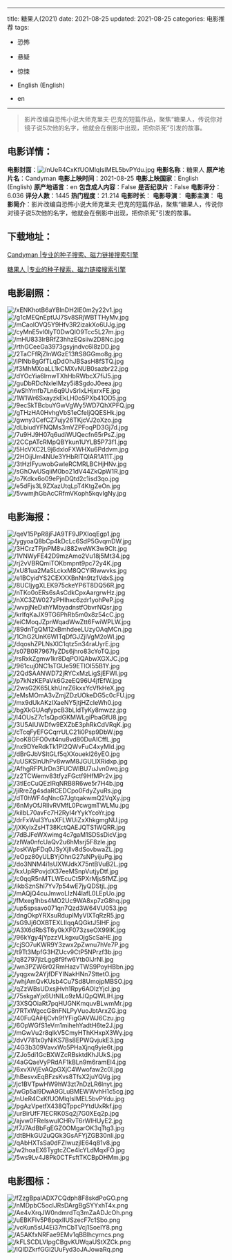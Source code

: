 
---
title: 糖果人(2021)
date: 2021-08-25
updated: 2021-08-25
categories: 电影推荐
tags:
- 恐怖
- 悬疑
- 惊悚

- English (English)
- en
---


> 影片改编自恐怖小说大师克里夫·巴克的短篇作品，聚焦“糖果人，传说你对镜子说5次他的名字，他就会在倒影中出现，把你杀死”引发的故事。

## **电影详情**：

**电影封面**：<img src="https://image.tmdb.org/t/p/w200/nUeR4CxKfUOMlqIsIMEL5bvPYdu.jpg" alt="/nUeR4CxKfUOMlqIsIMEL5bvPYdu.jpg" title="/nUeR4CxKfUOMlqIsIMEL5bvPYdu.jpg">
**电影名称**：糖果人
**原产地片名**：Candyman
**电影上映时间**：2021-08-25
**电影上映国家**：English (English)
**原产地语言**：en
**包含成人内容**：False
**是否纪录片**：False
**电影评分**：6.036
**评分人数**：1445
**热门程度**：21.214
**电影时长**：
**电影导演**：
**电影主演**：
**电影简介**：影片改编自恐怖小说大师克里夫·巴克的短篇作品，聚焦“糖果人，传说你对镜子说5次他的名字，他就会在倒影中出现，把你杀死”引发的故事。

## **下载地址**：
[Candyman |专业的种子搜索、磁力链接搜索引擎](https://movie.amd794.com:2083/?search=Candyman&ordering=&mode=match_phrase&page_size=10&page=1)

[糖果人 |专业的种子搜索、磁力链接搜索引擎](https://movie.amd794.com:2083/?search=%E7%B3%96%E6%9E%9C%E4%BA%BA&ordering=&mode=match_phrase&page_size=10&page=1)
 

## **电影剧照**：
<img src="https://image.tmdb.org/t/p/original/xENKhotB6aYBlnDH2lE0m2y22v1.jpg" alt="/xENKhotB6aYBlnDH2lE0m2y22v1.jpg" title="/xENKhotB6aYBlnDH2lE0m2y22v1.jpg"><img src="https://image.tmdb.org/t/p/original/g1cMEQnEptUJ7Sv8SRjWBTTHyMv.jpg" alt="/g1cMEQnEptUJ7Sv8SRjWBTTHyMv.jpg" title="/g1cMEQnEptUJ7Sv8SRjWBTTHyMv.jpg"><img src="https://image.tmdb.org/t/p/original/mCaolOVQ5Y9Hfv3R2izakXo6UJg.jpg" alt="/mCaolOVQ5Y9Hfv3R2izakXo6UJg.jpg" title="/mCaolOVQ5Y9Hfv3R2izakXo6UJg.jpg"><img src="https://image.tmdb.org/t/p/original/cyMnE5vl0IyT0DwQlO9Tcc5L27m.jpg" alt="/cyMnE5vl0IyT0DwQlO9Tcc5L27m.jpg" title="/cyMnE5vl0IyT0DwQlO9Tcc5L27m.jpg"><img src="https://image.tmdb.org/t/p/original/mHU833IrBRfZ3hhzEQsiiw2D8Nc.jpg" alt="/mHU833IrBRfZ3hhzEQsiiw2D8Nc.jpg" title="/mHU833IrBRfZ3hhzEQsiiw2D8Nc.jpg"><img src="https://image.tmdb.org/t/p/original/rthGCeeGa3973gsyjndvc6l8zDD.jpg" alt="/rthGCeeGa3973gsyjndvc6l8zDD.jpg" title="/rthGCeeGa3973gsyjndvc6l8zDD.jpg"><img src="https://image.tmdb.org/t/p/original/2TaCFfRjZInWGzE13ftS8GGmo8g.jpg" alt="/2TaCFfRjZInWGzE13ftS8GGmo8g.jpg" title="/2TaCFfRjZInWGzE13ftS8GGmo8g.jpg"><img src="https://image.tmdb.org/t/p/original/iPlNb8gGfTLqDdOhJBSasH8fSTQ.jpg" alt="/iPlNb8gGfTLqDdOhJBSasH8fSTQ.jpg" title="/iPlNb8gGfTLqDdOhJBSasH8fSTQ.jpg"><img src="https://image.tmdb.org/t/p/original/f3MhMXoaLL1kCMXvNUB0sazbr22.jpg" alt="/f3MhMXoaLL1kCMXvNUB0sazbr22.jpg" title="/f3MhMXoaLL1kCMXvNUB0sazbr22.jpg"><img src="https://image.tmdb.org/t/p/original/dYOcYia6lrnwTXhHbRWbcX7fiJ5.jpg" alt="/dYOcYia6lrnwTXhHbRWbcX7fiJ5.jpg" title="/dYOcYia6lrnwTXhHbRWbcX7fiJ5.jpg"><img src="https://image.tmdb.org/t/p/original/guDbRDcNxleIMzy5i8SgdoJ0eea.jpg" alt="/guDbRDcNxleIMzy5i8SgdoJ0eea.jpg" title="/guDbRDcNxleIMzy5i8SgdoJ0eea.jpg"><img src="https://image.tmdb.org/t/p/original/wShYmfb7Ln6q9UvSrIxLHjxrxFE.jpg" alt="/wShYmfb7Ln6q9UvSrIxLHjxrxFE.jpg" title="/wShYmfb7Ln6q9UvSrIxLHjxrxFE.jpg"><img src="https://image.tmdb.org/t/p/original/1W1Wr6SxayzkEkLH0o5PXb41OD5.jpg" alt="/1W1Wr6SxayzkEkLH0o5PXb41OD5.jpg" title="/1W1Wr6SxayzkEkLH0o5PXb41OD5.jpg"><img src="https://image.tmdb.org/t/p/original/9ecSkTBcbuYGwVgWy5WD7QhXPFQ.jpg" alt="/9ecSkTBcbuYGwVgWy5WD7QhXPFQ.jpg" title="/9ecSkTBcbuYGwVgWy5WD7QhXPFQ.jpg"><img src="https://image.tmdb.org/t/p/original/gTHzHA0HvhgVbS1eCfeIjQQESHk.jpg" alt="/gTHzHA0HvhgVbS1eCfeIjQQESHk.jpg" title="/gTHzHA0HvhgVbS1eCfeIjQQESHk.jpg"><img src="https://image.tmdb.org/t/p/original/gwny3CefCZ7ujy26TKjcVJ2oXzo.jpg" alt="/gwny3CefCZ7ujy26TKjcVJ2oXzo.jpg" title="/gwny3CefCZ7ujy26TKjcVJ2oXzo.jpg"><img src="https://image.tmdb.org/t/p/original/dLbiudYFNQMs3mVZPFoqPD3Gj7d.jpg" alt="/dLbiudYFNQMs3mVZPFoqPD3Gj7d.jpg" title="/dLbiudYFNQMs3mVZPFoqPD3Gj7d.jpg"><img src="https://image.tmdb.org/t/p/original/7u9HJ9H07q6udiWUQecfn65rPsZ.jpg" alt="/7u9HJ9H07q6udiWUQecfn65rPsZ.jpg" title="/7u9HJ9H07q6udiWUQecfn65rPsZ.jpg"><img src="https://image.tmdb.org/t/p/original/2CCpATcRMpQBYkun1UYLB5P73f1.jpg" alt="/2CCpATcRMpQBYkun1UYLB5P73f1.jpg" title="/2CCpATcRMpQBYkun1UYLB5P73f1.jpg"><img src="https://image.tmdb.org/t/p/original/5HcVXC2L9j6dxloFXWHXu6Pddvm.jpg" alt="/5HcVXC2L9j6dxloFXWHXu6Pddvm.jpg" title="/5HcVXC2L9j6dxloFXWHXu6Pddvm.jpg"><img src="https://image.tmdb.org/t/p/original/2HOijUm4NUe3YHbRlTQlAR1A11T.jpg" alt="/2HOijUm4NUe3YHbRlTQlAR1A11T.jpg" title="/2HOijUm4NUe3YHbRlTQlAR1A11T.jpg"><img src="https://image.tmdb.org/t/p/original/3tHzIFyuwobGwleRCMRLBCHjHNv.jpg" alt="/3tHzIFyuwobGwleRCMRLBCHjHNv.jpg" title="/3tHzIFyuwobGwleRCMRLBCHjHNv.jpg"><img src="https://image.tmdb.org/t/p/original/sGhOwUSqiiM0bo21dV44ZkQpW1R.jpg" alt="/sGhOwUSqiiM0bo21dV44ZkQpW1R.jpg" title="/sGhOwUSqiiM0bo21dV44ZkQpW1R.jpg"><img src="https://image.tmdb.org/t/p/original/o7Kdkx6o09ePjnDQtd2c1isd3qo.jpg" alt="/o7Kdkx6o09ePjnDQtd2c1isd3qo.jpg" title="/o7Kdkx6o09ePjnDQtd2c1isd3qo.jpg"><img src="https://image.tmdb.org/t/p/original/e5dFjs3L9ZXazUtqLpT4KtgZeOn.jpg" alt="/e5dFjs3L9ZXazUtqLpT4KtgZeOn.jpg" title="/e5dFjs3L9ZXazUtqLpT4KtgZeOn.jpg"><img src="https://image.tmdb.org/t/p/original/5vwmjhGbAcCRfmVKoph5kqvIgNy.jpg" alt="/5vwmjhGbAcCRfmVKoph5kqvIgNy.jpg" title="/5vwmjhGbAcCRfmVKoph5kqvIgNy.jpg">

## **电影海报**：
<img src="https://image.tmdb.org/t/p/original/qeV15PpR8jFJA9TF9JPXIoqEgp1.jpg" alt="/qeV15PpR8jFJA9TF9JPXIoqEgp1.jpg" title="/qeV15PpR8jFJA9TF9JPXIoqEgp1.jpg"><img src="https://image.tmdb.org/t/p/original/ygyoaQ8bCp4kDcLc6SdP5GvqmDW.jpg" alt="/ygyoaQ8bCp4kDcLc6SdP5GvqmDW.jpg" title="/ygyoaQ8bCp4kDcLc6SdP5GvqmDW.jpg"><img src="https://image.tmdb.org/t/p/original/3HCrzTPjnPM8vJ882weWK3w9Clt.jpg" alt="/3HCrzTPjnPM8vJ882weWK3w9Clt.jpg" title="/3HCrzTPjnPM8vJ882weWK3w9Clt.jpg"><img src="https://image.tmdb.org/t/p/original/1VNWyFE42D9mzAmo2Vu18j5Mt34.jpg" alt="/1VNWyFE42D9mzAmo2Vu18j5Mt34.jpg" title="/1VNWyFE42D9mzAmo2Vu18j5Mt34.jpg"><img src="https://image.tmdb.org/t/p/original/rj2vVBRQmiTOKbmpnt9pc72y4K.jpg" alt="/rj2vVBRQmiTOKbmpnt9pc72y4K.jpg" title="/rj2vVBRQmiTOKbmpnt9pc72y4K.jpg"><img src="https://image.tmdb.org/t/p/original/xU81ua2MaSLckxM8QCYlRlwwvks.jpg" alt="/xU81ua2MaSLckxM8QCYlRlwwvks.jpg" title="/xU81ua2MaSLckxM8QCYlRlwwvks.jpg"><img src="https://image.tmdb.org/t/p/original/e1BCyidYS2CEXXXBnNn9tz1VdxS.jpg" alt="/e1BCyidYS2CEXXXBnNn9tz1VdxS.jpg" title="/e1BCyidYS2CEXXXBnNn9tz1VdxS.jpg"><img src="https://image.tmdb.org/t/p/original/8UCIjygXLEK975ckeYP6T8DQ56R.jpg" alt="/8UCIjygXLEK975ckeYP6T8DQ56R.jpg" title="/8UCIjygXLEK975ckeYP6T8DQ56R.jpg"><img src="https://image.tmdb.org/t/p/original/nTKo0oERs6sAsCdkCpxAargrwHz.jpg" alt="/nTKo0oERs6sAsCdkCpxAargrwHz.jpg" title="/nTKo0oERs6sAsCdkCpxAargrwHz.jpg"><img src="https://image.tmdb.org/t/p/original/nXC3ZW027zPHIhxc6zdr1yohPeP.jpg" alt="/nXC3ZW027zPHIhxc6zdr1yohPeP.jpg" title="/nXC3ZW027zPHIhxc6zdr1yohPeP.jpg"><img src="https://image.tmdb.org/t/p/original/wvpjNeDxhYMbyadnstfObvrNQsr.jpg" alt="/wvpjNeDxhYMbyadnstfObvrNQsr.jpg" title="/wvpjNeDxhYMbyadnstfObvrNQsr.jpg"><img src="https://image.tmdb.org/t/p/original/krIfqKaJX9TG6PhRb5m0x8z54cC.jpg" alt="/krIfqKaJX9TG6PhRb5m0x8z54cC.jpg" title="/krIfqKaJX9TG6PhRb5m0x8z54cC.jpg"><img src="https://image.tmdb.org/t/p/original/eiCMoqJZpnWqadWwZtt6FwiWPLW.jpg" alt="/eiCMoqJZpnWqadWwZtt6FwiWPLW.jpg" title="/eiCMoqJZpnWqadWwZtt6FwiWPLW.jpg"><img src="https://image.tmdb.org/t/p/original/89dnTgQM12xBmhdeeLUzyOAqMCn.jpg" alt="/89dnTgQM12xBmhdeeLUzyOAqMCn.jpg" title="/89dnTgQM12xBmhdeeLUzyOAqMCn.jpg"><img src="https://image.tmdb.org/t/p/original/1ChG2UnK6WITqDfGJZjlVgM2oWl.jpg" alt="/1ChG2UnK6WITqDfGJZjlVgM2oWl.jpg" title="/1ChG2UnK6WITqDfGJZjlVgM2oWl.jpg"><img src="https://image.tmdb.org/t/p/original/dqoshZPLNsXlC1qtz5n34raUyrE.jpg" alt="/dqoshZPLNsXlC1qtz5n34raUyrE.jpg" title="/dqoshZPLNsXlC1qtz5n34raUyrE.jpg"><img src="https://image.tmdb.org/t/p/original/s07B0R7967IyZDs6jhro83cYoTQ.jpg" alt="/s07B0R7967IyZDs6jhro83cYoTQ.jpg" title="/s07B0R7967IyZDs6jhro83cYoTQ.jpg"><img src="https://image.tmdb.org/t/p/original/rsRxkZgmw1kr8DqPOIQAbwXGXJC.jpg" alt="/rsRxkZgmw1kr8DqPOIQAbwXGXJC.jpg" title="/rsRxkZgmw1kr8DqPOIQAbwXGXJC.jpg"><img src="https://image.tmdb.org/t/p/original/961cuj0NC1sTGUe59ETlOI55B1Y.jpg" alt="/961cuj0NC1sTGUe59ETlOI55B1Y.jpg" title="/961cuj0NC1sTGUe59ETlOI55B1Y.jpg"><img src="https://image.tmdb.org/t/p/original/2QdSAANWD72jRYCxMzLigSjEFWI.jpg" alt="/2QdSAANWD72jRYCxMzLigSjEFWI.jpg" title="/2QdSAANWD72jRYCxMzLigSjEFWI.jpg"><img src="https://image.tmdb.org/t/p/original/p7kNzKEPaVk6GzeEQ96U4jfEfW.jpg" alt="/p7kNzKEPaVk6GzeEQ96U4jfEfW.jpg" title="/p7kNzKEPaVk6GzeEQ96U4jfEfW.jpg"><img src="https://image.tmdb.org/t/p/original/2wsG2K65LkhUnrZ6kxxYcVfkHeX.jpg" alt="/2wsG2K65LkhUnrZ6kxxYcVfkHeX.jpg" title="/2wsG2K65LkhUnrZ6kxxYcVfkHeX.jpg"><img src="https://image.tmdb.org/t/p/original/eMsMOmA3vZmjZDzUOkeDG5c0cFU.jpg" alt="/eMsMOmA3vZmjZDzUOkeDG5c0cFU.jpg" title="/eMsMOmA3vZmjZDzUOkeDG5c0cFU.jpg"><img src="https://image.tmdb.org/t/p/original/mx9dUkAKzIXaeNY5jtjHZcIeWh0.jpg" alt="/mx9dUkAKzIXaeNY5jtjHZcIeWh0.jpg" title="/mx9dUkAKzIXaeNY5jtjHZcIeWh0.jpg"><img src="https://image.tmdb.org/t/p/original/bgXkGUAqfypcB3bLIdTyKy8mwzz.jpg" alt="/bgXkGUAqfypcB3bLIdTyKy8mwzz.jpg" title="/bgXkGUAqfypcB3bLIdTyKy8mwzz.jpg"><img src="https://image.tmdb.org/t/p/original/l4OUsZ7c1sQpdGKMWLgiPbaGfU8.jpg" alt="/l4OUsZ7c1sQpdGKMWLgiPbaGfU8.jpg" title="/l4OUsZ7c1sQpdGKMWLgiPbaGfU8.jpg"><img src="https://image.tmdb.org/t/p/original/3U5AIUWDfw9EXZbE3phRkCdVRqK.jpg" alt="/3U5AIUWDfw9EXZbE3phRkCdVRqK.jpg" title="/3U5AIUWDfw9EXZbE3phRkCdVRqK.jpg"><img src="https://image.tmdb.org/t/p/original/cTcqFyEFGCqrrULC21i0Psp9DbW.jpg" alt="/cTcqFyEFGCqrrULC21i0Psp9DbW.jpg" title="/cTcqFyEFGCqrrULC21i0Psp9DbW.jpg"><img src="https://image.tmdb.org/t/p/original/ooK8GFO0vit4nu8vd80DuAICffL.jpg" alt="/ooK8GFO0vit4nu8vd80DuAICffL.jpg" title="/ooK8GFO0vit4nu8vd80DuAICffL.jpg"><img src="https://image.tmdb.org/t/p/original/nx9DYeRdkTk1PI2QWvFuC4xyMId.jpg" alt="/nx9DYeRdkTk1PI2QWvFuC4xyMId.jpg" title="/nx9DYeRdkTk1PI2QWvFuC4xyMId.jpg"><img src="https://image.tmdb.org/t/p/original/dBrGJbVSItGLf5qXXouekl26yEO.jpg" alt="/dBrGJbVSItGLf5qXXouekl26yEO.jpg" title="/dBrGJbVSItGLf5qXXouekl26yEO.jpg"><img src="https://image.tmdb.org/t/p/original/uUSKSlnUhPv8wwM8JGULlXRidxp.jpg" alt="/uUSKSlnUhPv8wwM8JGULlXRidxp.jpg" title="/uUSKSlnUhPv8wwM8JGULlXRidxp.jpg"><img src="https://image.tmdb.org/t/p/original/AfhgRFPUrDn3FUCWlBU7uJvn0wq.jpg" alt="/AfhgRFPUrDn3FUCWlBU7uJvn0wq.jpg" title="/AfhgRFPUrDn3FUCWlBU7uJvn0wq.jpg"><img src="https://image.tmdb.org/t/p/original/z2TCWemv83tfyzFGctf9HfMPr2v.jpg" alt="/z2TCWemv83tfyzFGctf9HfMPr2v.jpg" title="/z2TCWemv83tfyzFGctf9HfMPr2v.jpg"><img src="https://image.tmdb.org/t/p/original/3tlEcCuQEzIRqNRB8R6we5r7H4b.jpg" alt="/3tlEcCuQEzIRqNRB8R6we5r7H4b.jpg" title="/3tlEcCuQEzIRqNRB8R6we5r7H4b.jpg"><img src="https://image.tmdb.org/t/p/original/jiRreZg4sdaRCEDCpo0FdyZyuRs.jpg" alt="/jiRreZg4sdaRCEDCpo0FdyZyuRs.jpg" title="/jiRreZg4sdaRCEDCpo0FdyZyuRs.jpg"><img src="https://image.tmdb.org/t/p/original/dT0hWF4qNncG7JgtqakwmQ2VqXy.jpg" alt="/dT0hWF4qNncG7JgtqakwmQ2VqXy.jpg" title="/dT0hWF4qNncG7JgtqakwmQ2VqXy.jpg"><img src="https://image.tmdb.org/t/p/original/6nMyOfJRllvRVMfL0PcwgmTWLMu.jpg" alt="/6nMyOfJRllvRVMfL0PcwgmTWLMu.jpg" title="/6nMyOfJRllvRVMfL0PcwgmTWLMu.jpg"><img src="https://image.tmdb.org/t/p/original/kiIbL70avFc7H2RyI4rYykYcoYr.jpg" alt="/kiIbL70avFc7H2RyI4rYykYcoYr.jpg" title="/kiIbL70avFc7H2RyI4rYykYcoYr.jpg"><img src="https://image.tmdb.org/t/p/original/drFxWul3YusXFLWUiZxXhkgmgNU.jpg" alt="/drFxWul3YusXFLWUiZxXhkgmgNU.jpg" title="/drFxWul3YusXFLWUiZxXhkgmgNU.jpg"><img src="https://image.tmdb.org/t/p/original/jXKylxZsHT38KctQAEJQTS1WQRR.jpg" alt="/jXKylxZsHT38KctQAEJQTS1WQRR.jpg" title="/jXKylxZsHT38KctQAEJQTS1WQRR.jpg"><img src="https://image.tmdb.org/t/p/original/7dBJFeWXwimg4c7gaM1SDSsDicV.jpg" alt="/7dBJFeWXwimg4c7gaM1SDSsDicV.jpg" title="/7dBJFeWXwimg4c7gaM1SDSsDicV.jpg"><img src="https://image.tmdb.org/t/p/original/zIWa0nfcUaQv2u6hMsrj5F8zle.jpg" alt="/zIWa0nfcUaQv2u6hMsrj5F8zle.jpg" title="/zIWa0nfcUaQv2u6hMsrj5F8zle.jpg"><img src="https://image.tmdb.org/t/p/original/osKWpFDq0JSyXjIlv8dSovbwaZL.jpg" alt="/osKWpFDq0JSyXjIlv8dSovbwaZL.jpg" title="/osKWpFDq0JSyXjIlv8dSovbwaZL.jpg"><img src="https://image.tmdb.org/t/p/original/eOpz80yULBYjOhnG27sNPyijuPg.jpg" alt="/eOpz80yULBYjOhnG27sNPyijuPg.jpg" title="/eOpz80yULBYjOhnG27sNPyijuPg.jpg"><img src="https://image.tmdb.org/t/p/original/do3NNM4i1sUXWJdkX75ntBVuB2L.jpg" alt="/do3NNM4i1sUXWJdkX75ntBVuB2L.jpg" title="/do3NNM4i1sUXWJdkX75ntBVuB2L.jpg"><img src="https://image.tmdb.org/t/p/original/kxUpRPovjdX37eeMSnpVutjyDtf.jpg" alt="/kxUpRPovjdX37eeMSnpVutjyDtf.jpg" title="/kxUpRPovjdX37eeMSnpVutjyDtf.jpg"><img src="https://image.tmdb.org/t/p/original/c0qqR5nMTLWEcuCt5PXrMjs5fMZ.jpg" alt="/c0qqR5nMTLWEcuCt5PXrMjs5fMZ.jpg" title="/c0qqR5nMTLWEcuCt5PXrMjs5fMZ.jpg"><img src="https://image.tmdb.org/t/p/original/ikbSznShI7Yv7p54wE7jyQDStjL.jpg" alt="/ikbSznShI7Yv7p54wE7jyQDStjL.jpg" title="/ikbSznShI7Yv7p54wE7jyQDStjL.jpg"><img src="https://image.tmdb.org/t/p/original/mAQjQ4cuJmwoLIzN4lafL0LEpUo.jpg" alt="/mAQjQ4cuJmwoLIzN4lafL0LEpUo.jpg" title="/mAQjQ4cuJmwoLIzN4lafL0LEpUo.jpg"><img src="https://image.tmdb.org/t/p/original/fMxeg1hbs4MO2Uc9WA8xp7zG8hq.jpg" alt="/fMxeg1hbs4MO2Uc9WA8xp7zG8hq.jpg" title="/fMxeg1hbs4MO2Uc9WA8xp7zG8hq.jpg"><img src="https://image.tmdb.org/t/p/original/up5spsavo071qn7Qzd3W64VU053.jpg" alt="/up5spsavo071qn7Qzd3W64VU053.jpg" title="/up5spsavo071qn7Qzd3W64VU053.jpg"><img src="https://image.tmdb.org/t/p/original/dngOkpYRXsuRdupIMyVlXTqRzR5.jpg" alt="/dngOkpYRXsuRdupIMyVlXTqRzR5.jpg" title="/dngOkpYRXsuRdupIMyVlXTqRzR5.jpg"><img src="https://image.tmdb.org/t/p/original/sG9Jj6OXBTEXLIIqqAQGktJ5IHF.jpg" alt="/sG9Jj6OXBTEXLIIqqAQGktJ5IHF.jpg" title="/sG9Jj6OXBTEXLIIqqAQGktJ5IHF.jpg"><img src="https://image.tmdb.org/t/p/original/A3X6dRbST6y0kXF073zseOX99IK.jpg" alt="/A3X6dRbST6y0kXF073zseOX99IK.jpg" title="/A3X6dRbST6y0kXF073zseOX99IK.jpg"><img src="https://image.tmdb.org/t/p/original/96kYgy4jYpzzVLkgxuOjgScSaHE.jpg" alt="/96kYgy4jYpzzVLkgxuOjgScSaHE.jpg" title="/96kYgy4jYpzzVLkgxuOjgScSaHE.jpg"><img src="https://image.tmdb.org/t/p/original/cjSO7uKWR9Y3zwx2pZwnu7hVe7P.jpg" alt="/cjSO7uKWR9Y3zwx2pZwnu7hVe7P.jpg" title="/cjSO7uKWR9Y3zwx2pZwnu7hVe7P.jpg"><img src="https://image.tmdb.org/t/p/original/t9Tt3MpfG3HZUcv9CtP5NPrzf3b.jpg" alt="/t9Tt3MpfG3HZUcv9CtP5NPrzf3b.jpg" title="/t9Tt3MpfG3HZUcv9CtP5NPrzf3b.jpg"><img src="https://image.tmdb.org/t/p/original/q82797jlzLgg8f9fw6Ytb0IJrNI.jpg" alt="/q82797jlzLgg8f9fw6Ytb0IJrNI.jpg" title="/q82797jlzLgg8f9fw6Ytb0IJrNI.jpg"><img src="https://image.tmdb.org/t/p/original/wn3PZW6r02RmHazvTWS9PoyHBbn.jpg" alt="/wn3PZW6r02RmHazvTWS9PoyHBbn.jpg" title="/wn3PZW6r02RmHazvTWS9PoyHBbn.jpg"><img src="https://image.tmdb.org/t/p/original/yqgxw2AYjfDFYINakHNn7SttetO.jpg" alt="/yqgxw2AYjfDFYINakHNn7SttetO.jpg" title="/yqgxw2AYjfDFYINakHNn7SttetO.jpg"><img src="https://image.tmdb.org/t/p/original/whjAmQvKUsb4Cu7Sd8UmojpMBSO.jpg" alt="/whjAmQvKUsb4Cu7Sd8UmojpMBSO.jpg" title="/whjAmQvKUsb4Cu7Sd8UmojpMBSO.jpg"><img src="https://image.tmdb.org/t/p/original/qZzWBsUDxsjHvh1Rpy6AOIzYjcI.jpg" alt="/qZzWBsUDxsjHvh1Rpy6AOIzYjcI.jpg" title="/qZzWBsUDxsjHvh1Rpy6AOIzYjcI.jpg"><img src="https://image.tmdb.org/t/p/original/75skgaYjx6UtNILo9zMJQpQWLlH.jpg" alt="/75skgaYjx6UtNILo9zMJQpQWLlH.jpg" title="/75skgaYjx6UtNILo9zMJQpQWLlH.jpg"><img src="https://image.tmdb.org/t/p/original/3XSQOiaRt7pqHUGNKmquvBLwmMr.jpg" alt="/3XSQOiaRt7pqHUGNKmquvBLwmMr.jpg" title="/3XSQOiaRt7pqHUGNKmquvBLwmMr.jpg"><img src="https://image.tmdb.org/t/p/original/7RTxWgccG8nFNLPyVuoJbtArxZG.jpg" alt="/7RTxWgccG8nFNLPyVuoJbtArxZG.jpg" title="/7RTxWgccG8nFNLPyVuoJbtArxZG.jpg"><img src="https://image.tmdb.org/t/p/original/40FuQAiHjCvh9fYFigGAVWJ6Czu.jpg" alt="/40FuQAiHjCvh9fYFigGAVWJ6Czu.jpg" title="/40FuQAiHjCvh9fYFigGAVWJ6Czu.jpg"><img src="https://image.tmdb.org/t/p/original/6OpWGfS1eVm1mihehYadtH6te2J.jpg" alt="/6OpWGfS1eVm1mihehYadtH6te2J.jpg" title="/6OpWGfS1eVm1mihehYadtH6te2J.jpg"><img src="https://image.tmdb.org/t/p/original/mGwVu2r8qIkV5CmyHThKHxpX3Wy.jpg" alt="/mGwVu2r8qIkV5CmyHThKHxpX3Wy.jpg" title="/mGwVu2r8qIkV5CmyHThKHxpX3Wy.jpg"><img src="https://image.tmdb.org/t/p/original/dvV781x0yNiKS7Bs8EPWQvjukE3.jpg" alt="/dvV781x0yNiKS7Bs8EPWQvjukE3.jpg" title="/dvV781x0yNiKS7Bs8EPWQvjukE3.jpg"><img src="https://image.tmdb.org/t/p/original/4G3b309VavxWo5PHaXjnq9yie6t.jpg" alt="/4G3b309VavxWo5PHaXjnq9yie6t.jpg" title="/4G3b309VavxWo5PHaXjnq9yie6t.jpg"><img src="https://image.tmdb.org/t/p/original/ZJo5di1GcBXWZcRBsktdKhJUkS.jpg" alt="/ZJo5di1GcBXWZcRBsktdKhJUkS.jpg" title="/ZJo5di1GcBXWZcRBsktdKhJUkS.jpg"><img src="https://image.tmdb.org/t/p/original/4aGQaeVyPRdAF1kBLn9m6ramEl4.jpg" alt="/4aGQaeVyPRdAF1kBLn9m6ramEl4.jpg" title="/4aGQaeVyPRdAF1kBLn9m6ramEl4.jpg"><img src="https://image.tmdb.org/t/p/original/6xvXiVjEvAQpGXjC4Wwofaw2c0l.jpg" alt="/6xvXiVjEvAQpGXjC4Wwofaw2c0l.jpg" title="/6xvXiVjEvAQpGXjC4Wwofaw2c0l.jpg"><img src="https://image.tmdb.org/t/p/original/hBesvxEqBFzsKvs8TfsX2juYQVg.jpg" alt="/hBesvxEqBFzsKvs8TfsX2juYQVg.jpg" title="/hBesvxEqBFzsKvs8TfsX2juYQVg.jpg"><img src="https://image.tmdb.org/t/p/original/jc1BVTpwHW9hW3zt7nDzLR6lnyt.jpg" alt="/jc1BVTpwHW9hW3zt7nDzLR6lnyt.jpg" title="/jc1BVTpwHW9hW3zt7nDzLR6lnyt.jpg"><img src="https://image.tmdb.org/t/p/original/wGp5al9DwA9GLuBMEWWvhH1c5cg.jpg" alt="/wGp5al9DwA9GLuBMEWWvhH1c5cg.jpg" title="/wGp5al9DwA9GLuBMEWWvhH1c5cg.jpg"><img src="https://image.tmdb.org/t/p/original/nUeR4CxKfUOMlqIsIMEL5bvPYdu.jpg" alt="/nUeR4CxKfUOMlqIsIMEL5bvPYdu.jpg" title="/nUeR4CxKfUOMlqIsIMEL5bvPYdu.jpg"><img src="https://image.tmdb.org/t/p/original/pgAzVpetfX438QTppcPYtdUxRkf.jpg" alt="/pgAzVpetfX438QTppcPYtdUxRkf.jpg" title="/pgAzVpetfX438QTppcPYtdUxRkf.jpg"><img src="https://image.tmdb.org/t/p/original/urBirUfF7IECRK0Sq2j7G0XEq2p.jpg" alt="/urBirUfF7IECRK0Sq2j7G0XEq2p.jpg" title="/urBirUfF7IECRK0Sq2j7G0XEq2p.jpg"><img src="https://image.tmdb.org/t/p/original/ajvw0FRelswuICHRvT6rWlHUyE2.jpg" alt="/ajvw0FRelswuICHRvT6rWlHUyE2.jpg" title="/ajvw0FRelswuICHRvT6rWlHUyE2.jpg"><img src="https://image.tmdb.org/t/p/original/f7J7AdBbFgEGZ0OMgarOK3qTtg3.jpg" alt="/f7J7AdBbFgEGZ0OMgarOK3qTtg3.jpg" title="/f7J7AdBbFgEGZ0OMgarOK3qTtg3.jpg"><img src="https://image.tmdb.org/t/p/original/dtBHkGU2uQGk3GsAFYjZGB30nIi.jpg" alt="/dtBHkGU2uQGk3GsAFYjZGB30nIi.jpg" title="/dtBHkGU2uQGk3GsAFYjZGB30nIi.jpg"><img src="https://image.tmdb.org/t/p/original/qAbHXTsSa0dFZIwuzjlE64q81v8.jpg" alt="/qAbHXTsSa0dFZIwuzjlE64q81v8.jpg" title="/qAbHXTsSa0dFZIwuzjlE64q81v8.jpg"><img src="https://image.tmdb.org/t/p/original/w2hoaEX6TygtcZCe4lcYLdMqxFO.jpg" alt="/w2hoaEX6TygtcZCe4lcYLdMqxFO.jpg" title="/w2hoaEX6TygtcZCe4lcYLdMqxFO.jpg"><img src="https://image.tmdb.org/t/p/original/5ws9Lv4J8Pk0CTFsftTKCBpDHMm.jpg" alt="/5ws9Lv4J8Pk0CTFsftTKCBpDHMm.jpg" title="/5ws9Lv4J8Pk0CTFsftTKCBpDHMm.jpg">

## **电影图标**：
<img src="https://image.tmdb.org/t/p/original/fZzgBpalADX7CQdph8F8skdPoGO.png" alt="/fZzgBpalADX7CQdph8F8skdPoGO.png" title="/fZzgBpalADX7CQdph8F8skdPoGO.png"><img src="https://image.tmdb.org/t/p/original/nMDpbC5oclJRsDArgBgSYYxhT4x.png" alt="/nMDpbC5oclJRsDArgBgSYYxhT4x.png" title="/nMDpbC5oclJRsDArgBgSYYxhT4x.png"><img src="https://image.tmdb.org/t/p/original/Ae4vXrqJW0ndmrdTq3mZaADJcOh.png" alt="/Ae4vXrqJW0ndmrdTq3mZaADJcOh.png" title="/Ae4vXrqJW0ndmrdTq3mZaADJcOh.png"><img src="https://image.tmdb.org/t/p/original/uEBKFIv5P8pqxIIUSzecF7c1Sbo.png" alt="/uEBKFIv5P8pqxIIUSzecF7c1Sbo.png" title="/uEBKFIv5P8pqxIIUSzecF7c1Sbo.png"><img src="https://image.tmdb.org/t/p/original/vcKun5sU4Ei37mCbTVcj1SoeIY8.png" alt="/vcKun5sU4Ei37mCbTVcj1SoeIY8.png" title="/vcKun5sU4Ei37mCbTVcj1SoeIY8.png"><img src="https://image.tmdb.org/t/p/original/A5AKfxNRFae9EMv1qBBlhcyrncs.png" alt="/A5AKfxNRFae9EMv1qBBlhcyrncs.png" title="/A5AKfxNRFae9EMv1qBBlhcyrncs.png"><img src="https://image.tmdb.org/t/p/original/kFLSCDLVIpgCBgvKUWqaUStXZCk.png" alt="/kFLSCDLVIpgCBgvKUWqaUStXZCk.png" title="/kFLSCDLVIpgCBgvKUWqaUStXZCk.png"><img src="https://image.tmdb.org/t/p/original/lQIDZkrfGGi2UuFyd3oJAJowaRq.png" alt="/lQIDZkrfGGi2UuFyd3oJAJowaRq.png" title="/lQIDZkrfGGi2UuFyd3oJAJowaRq.png">
